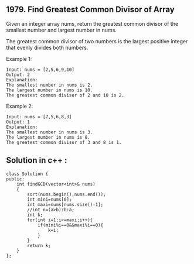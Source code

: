 ## 1979. Find Greatest Common Divisor of Array

Given an integer array nums, return the greatest common divisor of the smallest number and largest number in nums.

The greatest common divisor of two numbers is the largest positive integer that evenly divides both numbers.

Example 1:

    Input: nums = [2,5,6,9,10]
    Output: 2
    Explanation:
    The smallest number in nums is 2.
    The largest number in nums is 10.
    The greatest common divisor of 2 and 10 is 2.

Example 2:

    Input: nums = [7,5,6,8,3]
    Output: 1
    Explanation:
    The smallest number in nums is 3.
    The largest number in nums is 8.
    The greatest common divisor of 3 and 8 is 1.

## Solution in c++ :

    class Solution {
    public:
        int findGCD(vector<int>& nums) 
        {
            sort(nums.begin(),nums.end());
            int mini=nums[0];
            int maxi=nums[nums.size()-1];
            //int n=(a>b)?b:a;
            int k;
            for(int i=1;i<=maxi;i++){
                if(mini%i==0&&maxi%i==0){
                    k=i;
                }
            }
            return k;        
        }
    };